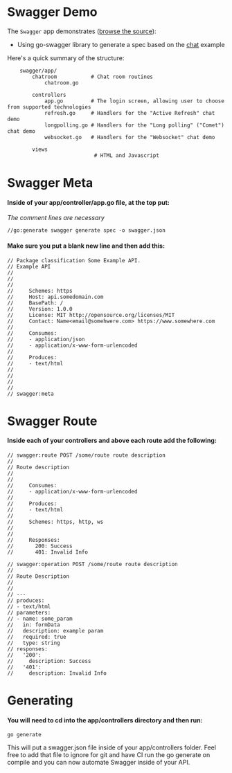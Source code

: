 Swagger Demo
=========================
The `Swagger` app demonstrates ([browse the source](https://github.com/revel/samples/tree/master/swagger)):

* Using go-swagger library to generate a spec based on the [chat](https://github.com/revel/samples/tree/master/chat) example

Here's a quick summary of the structure:
```
	swagger/app/
		chatroom	       # Chat room routines
			chatroom.go

		controllers
			app.go         # The login screen, allowing user to choose from supported technologies
			refresh.go     # Handlers for the "Active Refresh" chat demo
			longpolling.go # Handlers for the "Long polling" ("Comet") chat demo
			websocket.go   # Handlers for the "Websocket" chat demo

		views
			                # HTML and Javascript

```
# Swagger Meta

#### Inside of your app/controller/app.go file, at the top put:
*The comment lines are necessary*
```
//go:generate swagger generate spec -o swagger.json
```

#### Make sure you put a blank new line and then add this:
```
// Package classification Some Example API.
// Example API
//
//
//
//     Schemes: https
//     Host: api.somedomain.com
//     BasePath: /
//     Version: 1.0.0
//     License: MIT http://opensource.org/licenses/MIT
//     Contact: Name<email@somehwere.com> https://www.somewhere.com
//
//     Consumes:
//     - application/json
//     - application/x-www-form-urlencoded
//
//     Produces:
//     - text/html
//
//
//
//
// swagger:meta
```

# Swagger Route

#### Inside each of your controllers and above each route add the following:

```
// swagger:route POST /some/route route description
//
// Route description
//
//
//     Consumes:
//     - application/x-www-form-urlencoded
//
//     Produces:
//     - text/html
//
//     Schemes: https, http, ws
//
//
//     Responses:
//       200: Success
//       401: Invalid Info

// swagger:operation POST /some/route route description
//
// Route Description
//
//
// ---
// produces:
// - text/html
// parameters:
// - name: some_param
//   in: formData
//   description: example param
//   required: true
//   type: string
// responses:
//   '200':
//     description: Success
//   '401':
//     description: Invalid Info
```

# Generating

#### You will need to cd into the app/controllers directory and then run:
```
go generate
```

This will put a swagger.json file inside of your app/controllers folder. Feel free to add that file to ignore for git and have CI run the go generate on compile and you can now automate Swagger inside of your API.
